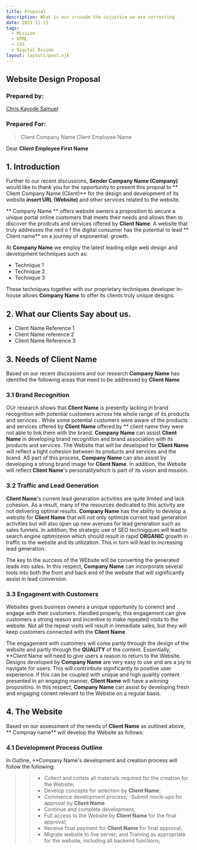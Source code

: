 ```yaml
---
title: Proposal
description: What is our crusade the injustice we are correcting.
date: 2021-11-13
tags:
  - Mission
  - HTML
  - CSS
  - Digital Divide 
layout: layouts/post.njk
---
```

## Website Design Proposal 

### Prepared by: 

[Chris Kayode Samuel](https://www.linkedin.com/in/cksamuel/)

### Prepared For:



> Client Company Name 
> Client Employee Name

Dear **Client Employee First Name**

## 1. Introduction

Further to our recent discussions, **Sender Company Name (Company)**
would like to thank you for the opportunity to present this propoal to 
** Client Company Name (Client)** for the design and development of its website **insert URL  (Website)** and other services related to the website.

** Company Name ** offers website owners a proposition to secure a unique
portal online customers that meets their needs and allows then to discover the prodcuts and services offered by **Client Name**. A website that truly addresses the ned o f the digital consumer has the potential
 to lead ** Client name** on a journey of exponential. growth.

 At **Company Name** we employ the latest leading edge web design and development techniques such as:

 - Technique 1 
 - Technique 2
 - Technique 3
 

 These techniques together with our proprietary techniques developer in-house allows **Company Name** to offer its clients truly unique designs.

## 2. What our Clients Say about us.
   -  Client Name Reference 1
   -  Client Name reference 2
   -  Client Name Reference 3

## 3. Needs of **Client Name**

Based on our recent discsssions and our research **Company Name** has identifed the following areas that need to be addressed by __Client Name__

### 3.1 Brand Recognition

OUr research shows that **Client Name** is presently lacking in brand recognition with potential customers across hte whole range of its products and services . While some potential customers were aware of the products and services offered by **Client Name** offered by ** client name they were not able to link them with the brand. **Company Name** can assist **Client Name** in developing brand recognition and brand association with its products and services. The Website that will be
developed for **Client Name** will reflect a tight cohesion between its products and services and the brand. AS part of this process, **Company Name** can also assist by developing a strong brand image for 
**Client Name**. In addition, the Website will reflect **Client Name**'s personalitywhich is part of its vision and mission.

### 3.2 Traffic and Lead Generation

**Client Name**'s current lead generation activities are quite limited and lack
cohesion. As a result, many of the resources dedicated to this activity are not
delivering optimal results. **Company Name** has the ability to develop a website for **Client Name** that will not only optimize current lead generation activities but will also open up new avenues for lead generation such as sales funnels. In addition, the strategic use of SEO technigques will lead to search engine optimizeion which should result in rapid **ORGANIC** growth in traffic to the webstie and its utilization. This in turn will lead to increasing lead generation.

The key to the success of the WEbsite will be converting the generated leads into sales. In this respect,
**Company Name** can incorporate several tools into both the front and back end of the website that will significantly assist in lead conversion.

### 3.3 Engagment with Customers

Websites gives business owners a unique opportunity to conenct and engage with their customers. Handled properly, this engagement can give customers a strong reason and incentive to make repeated visits to the website. Not all the repeat visits will result in immediate sales, but they will keep customers  connected with the **Client Name**


The engagement with customers will come partly through the design of the website and partly through the **QUALITY** of the content. Essentially, **Client Name will need to give users a reason to return to the Website. Designs developed by **Company Name** are very easy to use and are a joy to navigate for users. This will contrinbute significantly to positive user experience. If this can be coupled with unique and high quaility content presented in an engaging manner, **Client
Name** will have a winning propositino. In this respect, **Company Name** can assist by developing fresh and engaging conent relevant to the Webstie on a regular basis.

## 4. The Website

Based on our assessment of the needs of **Client Name** as outlined above, ** Compnay name** will develop the Website as follows:

### 4.1 Development Process Outline

In Outline, **Company Name's development and creation process will follow the following: 

>> - Collect and collate all materials required for the creation for the Website;
>> - Develop concepts for selection by **Client Name**;
>> - Commence development process;
>> -Submit mock-ups for approval by **Client Name**
>> - Continue and complete development;
>> - Full access to the Website by **Client Name** for the final approval;
>> - Receive final payment for **Client Name** for final approval;
>> - Migrate webstie to live server; and Training as appropriate for the website, including all backend functions;




